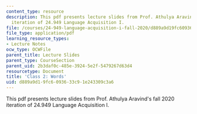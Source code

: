 ```yaml
---
content_type: resource
description: This pdf presents lecture slides from Prof. Athulya Aravind's fall 2020
  iteration of 24.949 Language Acquisition I.
file: /courses/24-949-language-acquisition-i-fall-2020/d889a9d19fc6093633c91e243309c3a6_MIT24_949f20_lec2.pdf
file_type: application/pdf
learning_resource_types:
- Lecture Notes
ocw_type: OCWFile
parent_title: Lecture Slides
parent_type: CourseSection
parent_uid: 2b3daf0c-485e-3924-5e2f-5479267d63d4
resourcetype: Document
title: 'Class 2: Words'
uid: d889a9d1-9fc6-0936-33c9-1e243309c3a6
---
```

This pdf presents lecture slides from Prof. Athulya Aravind's fall 2020 iteration of 24.949 Language Acquisition I.

